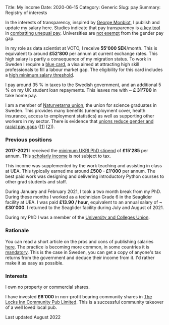 Title: My income
Date: 2020-06-15
Category: Generic
Slug: pay
Summary: Registry of interests


In the interests of transparency, inspired by [George Monbiot](https://www.monbiot.com/registry-of-interests/), I publish and update my salary here. Studies indicate that pay transparency is [a key tool](https://www.payscale.com/data/pay-transparency) in [combatting unequal pay](https://www.aauw.org/resources/news/media/press-releases/salary-transparency-linked-to-smaller-gender-pay-gap/). Universities are [not exempt](https://hbr.org/2020/02/can-transparency-laws-fix-the-gender-wage-gap) from the gender pay gap.

In my role as data scientist at VOTO, I receive **55'000 SEK**/month. This is equivalent to around **£52'800** per annum at current exchange rates. This high salary is partly a consequence of my migration status. To work in Sweden I require a [blue card](https://ec.europa.eu/home-affairs/policies/migration-and-asylum/legal-migration-and-integration/work/eu-blue-card_en), a visa aimed at attracting high skill professionals to fill a labour market gap. The eligibility for this card includes a [high minimum salary threshold](https://ec.europa.eu/immigration/blue-card/sweden_en).

I pay around 35 % in taxes to the Swedish government, and an additional 5 % on my UK student loan repayments. This leaves me with ~ **£ 31'700** in take home pay. 

I am a member of [Naturvetarna union](https://www.naturvetarna.se/), the union for science graduates in Sweden. This provides many benefits (unemployment cover, health insurance, access to employment statistics) as well as supporting other workers in my sector. There is evidence that [unions reduce gender and racial pay gaps](https://www.afscme.org/blog/studies-find-unions-close-gender-and-racial-pay-gaps) ([[1](https://nwlc.org/wp-content/uploads/2021/07/Union-Factsheet-9.8.21.pdf)] [[2](https://cdn.americanprogress.org/content/uploads/2021/08/03103606/UnionsWealth-brief-2.pdf)]).

### Previous positions

**2017-2021** I received the [minimum UKRI PhD stipend](https://www.ukri.org/skills/funding-for-research-training/) of **£15'285** per annum. This [scholarly income](https://www.gov.uk/hmrc-internal-manuals/employment-income-manual/eim06205) is not subject to tax.

This income was supplemented by the work teaching and assisting in class at UEA. This typically earned me around **£500 - £1'000** per annum. The best paid work was designing and delivering introductory Python courses to other grad students and staff.

During January and February 2021, I took a two month break from my PhD. During these months I worked as a technician Grade 6 in the Seaglider facility at UEA. I was paid **£13.90 / hour**, equivalent to an annual salary of **~ £30'000**. I returned to the Seaglider facility during July and August of 2021.

During my PhD I was a member of the [University and Colleges Union](https://www.ucu.org.uk/).

### Rationale

You can read a short article on the pros and cons of publishing salaries [here](https://time.com/5353848/salary-pay-transparency-work/). The practice is becoming more common, in some countries it is [mandatory](https://www.bbc.co.uk/news/magazine-40669239). This is the case in Sweden, you can get a copy of anyone's tax returns from the government and deduce their income from it. I'd rather make it as easy as possible.

### Interests

I own no property or commercial shares.

I have invested **£6'000** in non-profit bearing  community shares in [The Locks Inn Community Pub Limited](http://www.savethelocks.com/). This is a successful community takeover of a well loved local pub.

Last updated August 2022

